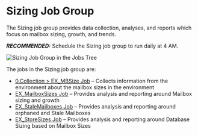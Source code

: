 # Sizing Job Group

The Sizing job group provides data collection, analyses, and reports which focus on mailbox sizing,
growth, and trends.

**_RECOMMENDED:_** Schedule the Sizing job group to run daily at 4 AM.

![Sizing Job Group in the Jobs Tree](/img/product_docs/accessanalyzer/12.0/admin/hostmanagement/jobstree.webp)

The jobs in the Sizing job group are:

- [0.Collection > EX_MBSize Job](/docs/accessanalyzer/12.0/solutions/exchange/mailboxes/sizing/ex_mbsize.md) – Collects information from the environment about the
  mailbox sizes in the environment
- [EX_MailboxSizes Job](/docs/accessanalyzer/12.0/solutions/exchange/mailboxes/sizing/ex_mailboxsizes.md) – Provides analysis and reporting around Mailbox sizing
  and growth
- [EX_StaleMailboxes Job](/docs/accessanalyzer/12.0/solutions/exchange/mailboxes/sizing/ex_stalemailboxes.md) – Provides analysis and reporting around orphaned
  and Stale Mailboxes
- [EX_StoreSizes Job](/docs/accessanalyzer/12.0/solutions/exchange/mailboxes/sizing/ex_storesizes.md) – Provides analysis and reporting around Database Sizing
  based on Mailbox Sizes

